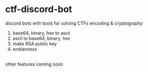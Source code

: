 # ctf-discord-bot
discord bots with tools for solving CTFs
encoding & cryptography <br>
<ol>
  <li>base64, binary, hex to ascii</li>
  <li>ascii to base64, binary, hex</li>
  <li>make RSA public key</li>
  <li>endianness</li>
</ol> <br>
other features coming soon
